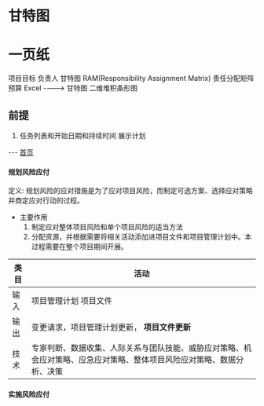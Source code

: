 
# 甘特图
# 一页纸
项目目标 负责人
甘特图 
RAM(Responsibility Assignment Matrix)  责任分配矩阵
预算
Excel ----> 甘特图
二维堆积条形图
## 前提 
1. 任务列表和开始日期和持续时间
展示计划


--- [首页](https://hollin-git.github.io)




#### 规划风险应付 
定义: 规划风险的应对措施是为了应对项目风险，而制定可选方案、选择应对策略并商定应对行动的过程。

- 主要作用 
    1. 制定应对整体项目风险和单个项目风险的适当方法
    2. 分配资源，并根据需要将相关活动添加进项目文件和项目管理计划中。本过程需要在整个项目期间开展。


类目|活动|
--|----|
输入|项目管理计划 项目文件
输出|变更请求，项目管理计划更新， **项目文件更新**
技术|专家判断、数据收集、人际关系与团队技能、威胁应对策略、机会应对策略、应急应对策略、整体项目风险应对策略、数据分析、决策

#### 实施风险应付 





